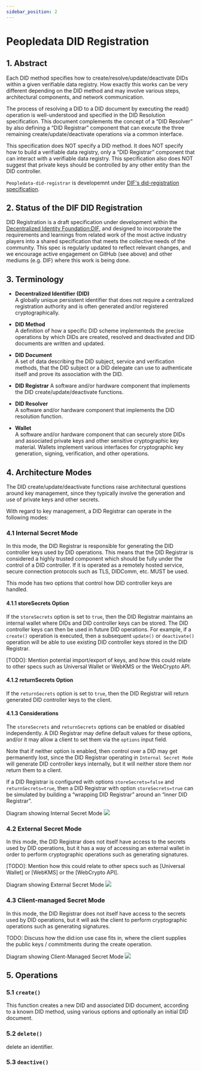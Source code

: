 ```yaml
---
sidebar_position: 2
---
```


# Peopledata DID Registration

## 1. Abstract

Each DID method specifies how to create/resolve/update/deactivate DIDs within a given verifiable data registry. How exactly this works can be very different depending on the DID method and may involve various steps, architectural components, and network communication. 

The process of resolving a DID to a DID document by executing the read() operation is well-understood and specified in the DID Resolution specification. This document complements the concept of a “DID Resolver” by also defining a “DID Registrar” component that can execute the three remaining create/update/deactivate operations via a common interface.

This specification does NOT specify a DID method. It does NOT specify how to build a verifiable data registry, only a “DID Registrar” component that can interact with a verifiable data registry. This specification also does NOT suggest that private keys should be controlled by any other entity than the DID controller.

`Peopledata-did-registrar` is developemnt under [DIF's did-registration specification](https://identity.foundation/did-registration/).

## 2. Status of the DIF DID Registration

DID Registration is a draft specification under development within the [Decentralized Identity Foundation:DIF](https://identity.foundation/), and designed to incorporate the requirements and learnings from related work of the most active industry players into a shared specification that meets the collective needs of the community. This spec is regularly updated to reflect relevant changes, and we encourage active engagement on GitHub (see above) and other mediums (e.g. DIF) where this work is being done.

## 3. Terminology

- **Decentralized Identifier (DID)**	
A globally unique persistent identifier that does not require a centralized registration authority and is often generated and/or registered cryptographically.

- **DID Method**	
A definition of how a specific DID scheme implementeds the precise operations by which DIDs are created, resolved and deactivated and DID documents are written and updated.

- **DID Document**	
A set of data describing the DID subject, service and verification methods, that the DID subject or a DID delegate can use to authenticate itself and prove its association with the DID.

- **DID Registrar**	
A software and/or hardware component that implements the DID create/update/deactivate functions.

- **DID Resolver**	
A software and/or hardware component that implements the DID resolution function.

- **Wallet**	
A software and/or hardware component that can securely store DIDs and associated private keys and other sensitive cryptographic key material. Wallets implement various interfaces for cryptographic key generation, signing, verification, and other operations.

## 4. Architecture Modes

The DID create/update/deactivate functions raise architectural questions around key management, since they typically involve the generation and use of private keys and other secrets.

With regard to key management, a DID Registrar can operate in the following modes:

### 4.1 Internal Secret Mode
In this mode, the DID Registrar is responsible for generating the DID controller keys used by DID operations. This means that the DID Registrar is considered a highly trusted component which should be fully under the control of a DID controller. If it is operated as a remotely hosted service, secure connection protocols such as TLS, DIDComm, etc. MUST be used.

This mode has two options that control how DID controller keys are handled.

#### 4.1.1 storeSecrets Option
If the `storeSecrets` option is set to `true`, then the DID Registrar maintains an internal wallet where DIDs and DID controller keys can be stored. The DID controller keys can then be used in future DID operations. For example, if a `create()` operation is executed, then a subsequent `update()` or `deactivate()` operation will be able to use existing DID controller keys stored in the DID Registrar.

[TODO]: Mention potential import/export of keys, and how this could relate to other specs such as Universal Wallet or WebKMS or the WebCrypto API.

#### 4.1.2 returnSecrets Option

If the `returnSecrets` option is set to `true`, then the DID Registrar will return generated DID controller keys to the client.

#### 4.1.3 Considerations

The `storeSecrets` and `returnSecrets` options can be enabled or disabled independently. A DID Registrar may define default values for these options, and/or it may allow a client to set them via the `options` input field.

Note that if neither option is enabled, then control over a DID may get permanently lost, since the DID Registrar operating in `Internal Secret Mode` will generate DID controller keys internally, but it will neither store them nor return them to a client.

If a DID Registrar is configured with options `storeSecrets=false` and `returnSecrets=true`, then a DID Registrar with option `storeSecrets=true` can be simulated by building a “wrapping DID Registrar” around an “inner DID Registrar”.

Diagram showing Internal Secret Mode
![](./img/diagram-mode-internal-secret.png)

### 4.2 External Secret Mode

In this mode, the DID Registrar does not itself have access to the secrets used by DID operations, but it has a way of accessing an external wallet in order to perform cryptographic operations such as generating signatures.

[TODO]: Mention how this could relate to other specs such as [Universal Wallet] or [WebKMS] or the [WebCrypto API].

Diagram showing External Secret Mode
![](./img/diagram-mode-external-secret.png)


### 4.3 Client-managed Secret Mode

In this mode, the DID Registrar does not itself have access to the secrets used by DID operations, but it will ask the client to perform cryptographic operations such as generating signatures.

TODO: Discuss how the did:ion use case fits in, where the client supplies the public keys / commitments during the create operation.

Diagram showing Client-Managed Secret Mode
![](./img/diagram-mode-client-managed-secret.png)

## 5. Operations

### 5.1 `create()`

This function creates a new DID and associated DID document, according to a known DID method, using various options and optionally an initial DID document.

### 5.2 `delete()`

delete an identifier.

### 5.3 `deactive()`
